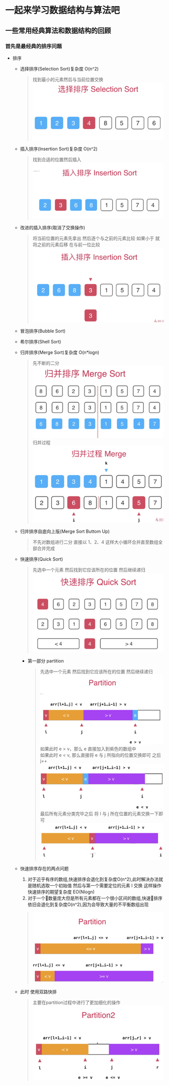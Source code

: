# 一起来学习数据结构与算法吧

## 一些常用经典算法和数据结构的回顾

### 首先是最经典的排序问题

- 排序

  - 选择排序(Selection Sort)复杂度 O(n^2)

    > 找到最小的元素然后与当前位置交换
    > ![选择排序](./static/selection-sort.png)

  - 插入排序(Insertion Sort)复杂度 O(n^2)

    > 找到合适的位置然后插入
    > ![插入排序](./static/insertion-sort.png)

  - 改进的插入排序(取消了交换操作)

    > 将当前位置的元素先拿出 然后逐个与之前的元素比较 如果小于 就将之前的元素后移 在与前一位比较
    > ![插入排序改进](./static/insertion-sort-advanced.png)

  - 冒泡排序(Bubble Sort)

  - 希尔排序(Shell Sort)

  - 归并排序(Merge Sort)复杂度 O(n\*logn)

    > 先不断的二分
    > ![归并排序](./static/merge-sort.png)
    > 归并过程
    > ![归并排序](./static/merge-sort-detail.png)

  - 归并排序自底向上版(Merge Sort Buttom Up)

    > 不先对数组进行二分 直接以 1、2、4 这样大小循环合并直至数组全部合并完成

  - 快速排序(Quick Sort)

    > 先选中一个元素 然后找到它应该所在的位置 然后继续递归
    > ![快速排序](./static/quick-sort.png)

    - 第一部分 partition
      > 先选中一个元素 然后找到它应该所在的位置 然后继续递归
      > ![partition](./static/quick-sort-partition.png)
      > 如果此时 e > v，那么 e 直接加入到紫色的数组中  
      > 如果此时 e < v, 那么直接将 e 与 j 所指向的位置交换即可 之后 j++
      > ![partition-1](./static/quick-sort-partition-1.png)
      > 最后所有元素分类完毕之后 将 l 与 j 所在位置的元素交换一下即可
      > ![partition-2](./static/quick-sort-partition-2.png)

  - 快速排序存在的两点问题
    1. 对于近乎有序的数组,快速排序会退化到复杂度O(n^2),此时解决办法就是随机选取一个初始值 然后与第一个需要定位的元素 l 交换 这样操作 快速排序的期望复杂度 EO(Nlogn)
    2. 对于一个数量庞大但是所有元素都在一个很小区间的数组,快速排序依旧会退化到复杂度O(n^2),因为会导致大量的不平衡数组出现
      > ![快速排序存在问题](./static/quick-sort-problem.png)

  - 此时 使用双路快排
    > 主要在partition过程中进行了更加细化的操作
    ![双路快排](./static/quick-sort-two-way.png)